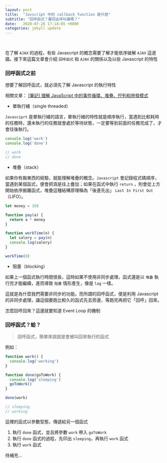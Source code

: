 ```yaml
---
layout: post
title:  "Javscript 中的 callback function 是什麼"
subtitle: "回呼函式？要回去呼叫誰嗎？"
date:   2020-07-26 17:18:05 +0800
categories: jekyll update
---
```


<br>

在了解 `AJAX` 的過程，有些 Javascript 的概念需要了解才能依序破解 `AJAX` 這道牆。接下來這篇文章會介紹 `回呼函式` 和 `AJAX` 的關係以及以些 Javascript 的特性

### 回呼函式之前

想要了解回呼函式，就必須先了解 Javascript 的執行特性

相關文章：
[[筆記] 理解 JavaScript 中的事件循環、堆疊、佇列和併發模式](https://pjchender.blogspot.com/2017/08/javascript-learn-event-loop-stack-queue.html)

- 單執行緒（single threaded）

`Javasciprt` 是單執行緒的語言，單執行緒的特性就是順序執行，當遇到比較耗時的任務時，還未執行的任務就會處於等待狀態，一定要等到前面的任務完成了，才會往後執行。

```js
console.log('work')
console.log('done')

// work
// done
```

- 堆疊（stack）

如果你有搬東西的經驗，就能理解堆疊的概念。`Javascript` 會記錄程式碼順序，當遇到某個函式，便會把涵是往上疊加；如果在函式中執行 `return` ，則會從上方開始依序搬離函式，堆疊這種結構原理稱為「後進先出」 `Last In First Out` （LIFO）。

```js
let money = 158

function pay(a) {
  return a * money
}

function workTime(n) {
  let salery = pay(n)
  console.log(salery)
}

workTime(8)
```

- 阻塞（blocking）

如果上一個函式執行時間很長，這時如果不使用非同步處理，函式還是以 `堆疊` 執行完才能繼續，進而導致 `阻塞` 情形產生，像是 `lag` 一樣。

這就是為什麼我們需要非同步的功能。而所謂的回呼函式，便是利用 Javascript 的非同步處理，讓這個要跑比較久的函式先去旁邊，等跑完再把它「回呼」回來。

怎麼回呼回來？這邊就要知道 Event Loop 的機制



### 回呼函式？蛤？

>回呼函式，簡單來說就是會被叫回來執行的函式

例如：

```js
function work() {
  console.log('working')
}

function done(goToWork) {
  console.log('sleeping')
  goToWork()
}

done(work)

// sleeping
// working
```

這裡的函式以參數型態，傳遞給另一個函式

1. 執行 `done` 函式，並且將參數 `work` 帶入 `goToWork`
2. 執行 `done` 函式的過程，先印出 `sleeping`，再執行 `work` 函式
3. 執行 `work` 函式

待補充...

<div style="display:none;">

```js
function work() {
  console.log('working')
}

function done(goToWork) {
  console.log('sleeping')
  goToWork()
}

done(work)
```

瀏覽器執行環境所提供 HTML DOM API 中的 window 物件中，setInterval、setTimeout方法


當有多個 `AJAX` 需要執行時，在使用 `XMLHttpRequest` 物件時應創建一個用於執行該對象的函數，並為每個AJAX任務創建一個回調函數。

函數調用應包含URL以及響應就緒後要調用的函數。

Using a Callback Function
A callback function is a function passed as a parameter to another function.

If you have more than one AJAX task in a website, you should create one function for executing the XMLHttpRequest object, and one callback function for each AJAX task.

The function call should contain the URL and what function to call when the response is ready.

```js
loadDoc("url-1", myFunction1);

loadDoc("url-2", myFunction2);

function loadDoc(url, cFunction) {
  var xhttp;
  xhttp = new XMLHttpRequest();
  xhttp.onreadystatechange = function() {
    if (this.readyState == 4 && this.status == 200) {
      cFunction(this);
    }
  };
  xhttp.open("GET", url, true);
  xhttp.send();
}

function myFunction1(xhttp) {
  // action goes here
}
function myFunction2(xhttp) {
  // action goes here
}
```
</div>
